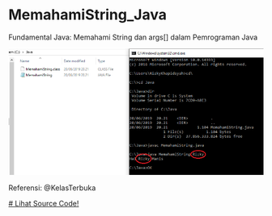 # MemahamiString_Java
Fundamental Java: Memahami String dan args[] dalam Pemrograman Java

<img src="https://github.com/RizkyKhapidsyah/MemahamiString_Java/blob/master/result/Result.png">

Referensi: @KelasTerbuka

<a href="https://github.com/RizkyKhapidsyah/MemahamiString_Java/blob/master/src/memahamistring_java/MemahamiString.java"># Lihat Source Code!</a>
